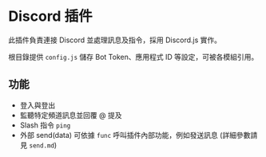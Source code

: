 # Discord 插件

此插件負責連接 Discord 並處理訊息及指令，採用 Discord.js 實作。

根目錄提供 `config.js` 儲存 Bot Token、應用程式 ID 等設定，可被各模組引用。

## 功能
- 登入與登出
- 監聽特定頻道訊息並回覆 @ 提及
- Slash 指令 `ping`
- 外部 send(data) 可依據 `func` 呼叫插件內部功能，例如發送訊息
  (詳細參數請見 `send.md`)
